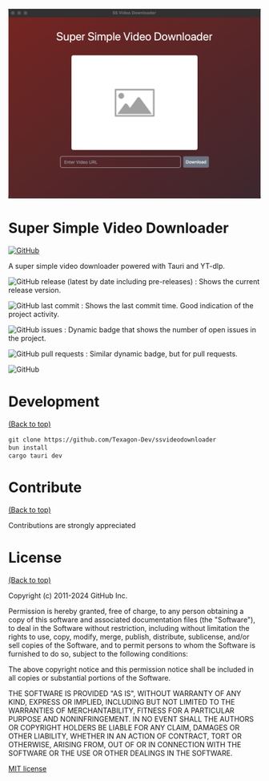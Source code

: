
![Super Simplge Video Download](https://github.com/Texagon-Dev/ssvideodownloader/raw/main/images/main.png)

# Super Simple Video Downloader

[![GitHub](https://img.shields.io/github/license/navendu-pottekkat/awesome-readme)](https://img.shields.io/github/license/navendu-pottekkat/awesome-readme)

A super simple video downloader powered with Tauri and YT-dlp.

<!-- Add badges with link to Shields IO -->

![GitHub release (latest by date including pre-releases)](https://img.shields.io/github/v/release/Texagon-Dev/ssvideodownloader)
: Shows the current release version.

![GitHub last commit](https://img.shields.io/github/last-commit/Texagon-Dev/ssvideodownloader)
: Shows the last commit time. Good indication of the project activity.

![GitHub issues](https://img.shields.io/github/issues-raw/Texagon-Dev/ssvideodownloader)
: Dynamic badge that shows the number of open issues in the project.

![GitHub pull requests](https://img.shields.io/github/issues-pr/Texagon-Dev/ssvideodownloader)
: Similar dynamic badge, but for pull requests.

![GitHub](https://img.shields.io/github/license/navendu-pottekkat/awesome-readme)

# Development
[(Back to top)](#table-of-contents)



```shell
git clone https://github.com/Texagon-Dev/ssvideodownloader
bun install
cargo tauri dev
```


# Contribute
[(Back to top)](#table-of-contents)

Contributions are strongly appreciated


# License
[(Back to top)](#table-of-contents)

Copyright (c) 2011-2024 GitHub Inc.

Permission is hereby granted, free of charge, to any person obtaining a copy of this software and associated documentation files (the "Software"), to deal in the Software without restriction, including without limitation the rights to use, copy, modify, merge, publish, distribute, sublicense, and/or sell copies of the Software, and to permit persons to whom the Software is furnished to do so, subject to the following conditions:

The above copyright notice and this permission notice shall be included in all copies or substantial portions of the Software.

THE SOFTWARE IS PROVIDED "AS IS", WITHOUT WARRANTY OF ANY KIND, EXPRESS OR IMPLIED, INCLUDING BUT NOT LIMITED TO THE WARRANTIES OF MERCHANTABILITY, FITNESS FOR A PARTICULAR PURPOSE AND NONINFRINGEMENT. IN NO EVENT SHALL THE AUTHORS OR COPYRIGHT HOLDERS BE LIABLE FOR ANY CLAIM, DAMAGES OR OTHER LIABILITY, WHETHER IN AN ACTION OF CONTRACT, TORT OR OTHERWISE, ARISING FROM, OUT OF OR IN CONNECTION WITH THE SOFTWARE OR THE USE OR OTHER DEALINGS IN THE SOFTWARE.

[MIT license](./LICENSE)



